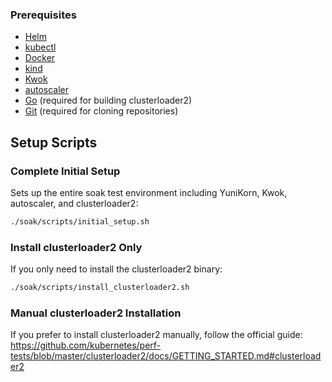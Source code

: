 <!--
Licensed to the Apache Software Foundation (ASF) under one or more
contributor license agreements.  See the NOTICE file distributed with
this work for additional information regarding copyright ownership.
The ASF licenses this file to you under the Apache License, Version 2.0
(the "License"); you may not use this file except in compliance with
the License.  You may obtain a copy of the License at

  http://www.apache.org/licenses/LICENSE-2.0

Unless required by applicable law or agreed to in writing, software
distributed under the License is distributed on an "AS IS" BASIS,
WITHOUT WARRANTIES OR CONDITIONS OF ANY KIND, either express or implied.
See the License for the specific language governing permissions and
limitations under the License.
-->

### Prerequisites
- [Helm](https://github.com/helm/helm#install)
- [kubectl](https://kubernetes.io/docs/tasks/tools/install-kubectl/)
- [Docker](https://docs.docker.com/get-docker/)
- [kind](https://kind.sigs.k8s.io/docs/user/quick-start/#installation)
- [Kwok](https://kwok.sigs.k8s.io/docs/user/installation/)
- [autoscaler](https://kubernetes.github.io/autoscaler)
- [Go](https://golang.org/doc/install) (required for building clusterloader2)
- [Git](https://git-scm.com/downloads) (required for cloning repositories)

## Setup Scripts

### Complete Initial Setup
Sets up the entire soak test environment including YuniKorn, Kwok, autoscaler, and clusterloader2:
```bash
./soak/scripts/initial_setup.sh
```

### Install clusterloader2 Only
If you only need to install the clusterloader2 binary:
```bash
./soak/scripts/install_clusterloader2.sh
```
### Manual clusterloader2 Installation
If you prefer to install clusterloader2 manually, follow the official guide:
https://github.com/kubernetes/perf-tests/blob/master/clusterloader2/docs/GETTING_STARTED.md#clusterloader2
